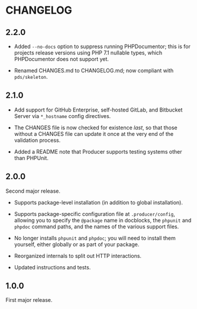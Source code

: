 # CHANGELOG

## 2.2.0

- Added `--no-docs` option to suppress running PHPDocumentor; this is for
  projects release versions using PHP 7.1 nullable types, which PHPDocumentor
  does not support yet.

- Renamed CHANGES.md to CHANGELOG.md; now compliant with `pds/skeleton`.

## 2.1.0

- Add support for GitHub Enterprise, self-hosted GitLab, and Bitbucket Server
via `*_hostname` config directives.

- The CHANGES file is now checked for existence *last*, so that those without
a CHANGES file can update it once at the very end of the validation process.

- Added a README note that Producer supports testing systems other than PHPUnit.

## 2.0.0

Second major release.

- Supports package-level installation (in addition to global installation).

- Supports package-specific configuration file at `.producer/config`, allowing you to specify the `@package` name in docblocks, the `phpunit` and `phpdoc` command paths, and the names of the various support files.

- No longer installs `phpunit` and `phpdoc`; you will need to install them yourself, either globally or as part of your package.

- Reorganized internals to split out HTTP interactions.

- Updated instructions and tests.

## 1.0.0

First major release.
